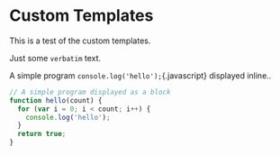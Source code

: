 # Custom Templates

This is a test of the custom templates.

Just some `verbatim` text.

A simple program `console.log('hello');`{.javascript} displayed inline..

```javascript
// A simple program displayed as a block
function hello(count) {
  for (var i = 0; i < count; i++) {
    console.log('hello');
  }
  return true;
}
```